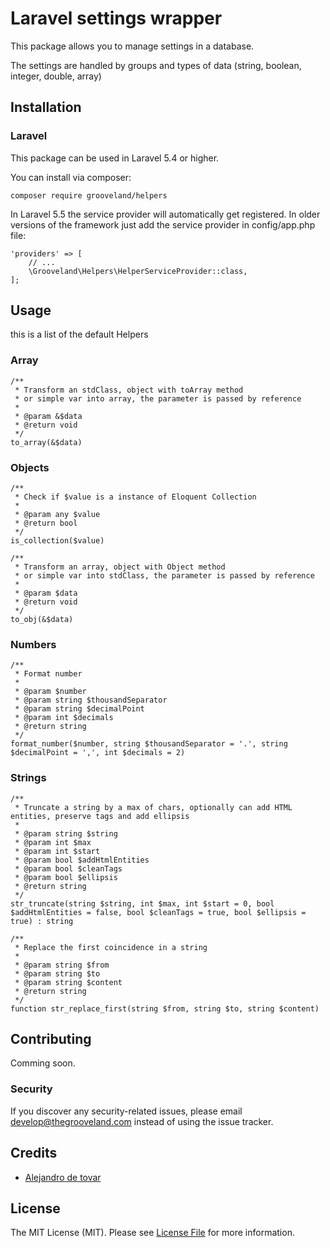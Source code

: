 # Laravel settings wrapper

This package allows you to manage settings in a database.

The settings are handled by groups and types of data (string, boolean, integer, double, array)

## Installation

### Laravel

This package can be used in Laravel 5.4 or higher.

You can install via composer:
```
composer require grooveland/helpers
```

In Laravel 5.5 the service provider will automatically get registered. In older versions of the framework just add the service provider in config/app.php file:
```
'providers' => [
    // ...
    \Grooveland\Helpers\HelperServiceProvider::class,
];
```

## Usage

this is a list of the default Helpers

### Array
```
/**
 * Transform an stdClass, object with toArray method
 * or simple var into array, the parameter is passed by reference
 *
 * @param &$data
 * @return void
 */
to_array(&$data)

```
### Objects
```
/**
 * Check if $value is a instance of Eloquent Collection
 *
 * @param any $value
 * @return bool
 */
is_collection($value)

/**
 * Transform an array, object with Object method
 * or simple var into stdClass, the parameter is passed by reference
 *
 * @param $data
 * @return void
 */
to_obj(&$data)
```

### Numbers
```
/**
 * Format number 
 *
 * @param $number
 * @param string $thousandSeparator
 * @param string $decimalPoint
 * @param int $decimals
 * @return string
 */
format_number($number, string $thousandSeparator = '.', string $decimalPoint = ',', int $decimals = 2)
```

### Strings
```
/**
 * Truncate a string by a max of chars, optionally can add HTML  entities, preserve tags and add ellipsis
 *
 * @param string $string
 * @param int $max
 * @param int $start
 * @param bool $addHtmlEntities
 * @param bool $cleanTags
 * @param bool $ellipsis
 * @return string
 */
str_truncate(string $string, int $max, int $start = 0, bool $addHtmlEntities = false, bool $cleanTags = true, bool $ellipsis = true) : string

/**
 * Replace the first coincidence in a string
 *
 * @param string $from
 * @param string $to
 * @param string $content
 * @return string
 */
function str_replace_first(string $from, string $to, string $content)
```


## Contributing
Comming soon.

### Security
If you discover any security-related issues, please email develop@thegrooveland.com instead of using the issue tracker.

## Credits
- [Alejandro de tovar](https://github.com/venespana)

## License
The MIT License (MIT). Please see [License File](LICENSE.md) for more information.